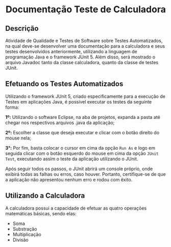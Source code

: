 <h1 align="center"><strong>Documentação Teste de Calculadora</strong></h1>

## Descrição

Atividade de Qualidade e Testes de Software sobre Testes Automatizados, na qual deve-se desenvolver uma documentação para a calculadora e seus testes desenvolvidos anteriormente, utilizando a linguagem de programação Java e o framework JUnit 5.
Além disso, será mostrado o arquivo Javadoc tanto da classe calculadora, quanto da classe de testes JUnit.

## Efetuando os Testes Automatizados

Utilizando o framework JUnit 5, criado especificamente para a execução de Testes em aplicações Java, é possível executar os testes da seguinte forma:

**1º:** Utilizando o software Eclipse, na aba de projetos, expanda a pasta até chegar nos respectivos arquivos .java da aplicação;

**2º:** Escolher a classe que deseja executar e clicar com o botão direito do mouse nela;

**3°:** Por fim, basta colocar o cursor em cima da opção `Run As` e logo em seguida clicar com o botão esquerdo do mouse em cima da opção `JUnit Test`, executando assim o teste da aplicação utilizando o JUnit.

Após seguir todos os passos, o JUnit abrirá um console próprio, onde exibirá todas as falhas ou erros, caso houver. Portanto, certifique-se de que a aplicação não apresentou nenhum erro e rodou com êxito.

## Utilizando a Calculadora

A calculadora possui a capacidade de efetuar as quatro operações matemáticas básicas, sendo elas:

- Soma
- Substração
- Multiplicação
- Divisão
